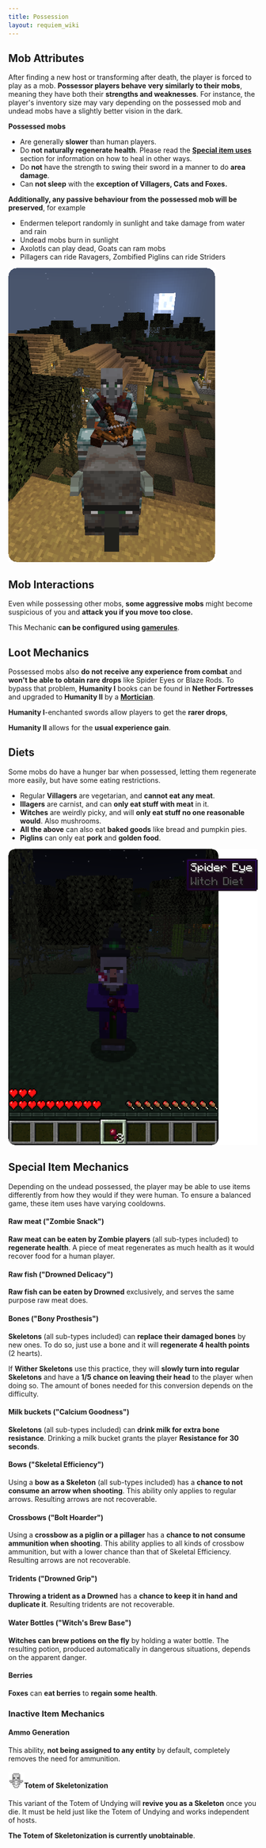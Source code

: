 ```yaml
---
title: Possession
layout: requiem_wiki
---
```


## Mob Attributes

After finding a new host or transforming after death, the player is forced to play as a mob. **Possessor players behave**
**very similarly to their mobs**, meaning they have both their **strengths and weaknesses**. For instance, the player's inventory size may vary depending on the possessed mob and undead mobs have a slightly better vision in the dark.

**Possessed mobs**

- Are generally **slower** than human players.
- Do **not naturally regenerate health**. Please read the [**Special item uses**](#Special-Item-Mechanics) section for information on how to heal in other ways.
- Do **not** have the strength to swing their sword in a manner to do **area damage**.
- Can **not sleep** with the **exception of Villagers, Cats and Foxes.**

**Additionally, any passive behaviour from the possessed mob will be preserved**, for example

- Endermen teleport randomly in sunlight and take damage from water and rain
- Undead mobs burn in sunlight
- Axolotls can play dead, Goats can ram mobs
- Pillagers can ride Ravagers, Zombified Piglins can ride Striders

![Pillager riding Ravager](img/PillagerRavager.png)

## Mob Interactions

Even while possessing other mobs, **some aggressive mobs** might become suspicious of you and **attack you if you move too close.**

This Mechanic **can be configured using [gamerules](configuration#gamerules)**.

## Loot Mechanics

Possessed mobs also **do not receive any experience from combat** and **won't be able to obtain rare drops** 
like Spider Eyes or Blaze Rods. To bypass that problem, **Humanity I** books can be found in **Nether Fortresses**
and upgraded to **Humanity II** by a [**Mortician**](mortician#humanity-trade).

**Humanity I**-enchanted swords allow players to get the **rarer drops**, 

**Humanity II** allows for the **usual experience gain**.

## Diets

Some mobs do have a hunger bar when possessed, letting them regenerate more easily, but have some eating restrictions.

- Regular **Villagers** are vegetarian, and **cannot eat any meat**.
- **Illagers** are carnist, and can **only eat stuff with meat** in it.
- **Witches** are weirdly picky, and will **only eat stuff no one reasonable would**. Also mushrooms.
- **All the above** can also eat **baked goods** like bread and pumpkin pies.
- **Piglins** can only eat **pork** and **golden food**.

![Witch Diet](img/WitchDiet.png)

## Special Item Mechanics

Depending on the undead possessed, the player may be able to use items differently from how they would if they were human. To ensure a balanced game, these item uses have varying cooldowns.


#### Raw meat ("Zombie Snack")

**Raw meat can be eaten by Zombie players** (all sub-types included) to **regenerate health**. 
A piece of meat regenerates as much health as it would recover food for a human player.

#### Raw fish ("Drowned Delicacy")

**Raw fish can be eaten by Drowned** exclusively, and serves the same purpose raw meat does.


#### Bones ("Bony Prosthesis")

**Skeletons** (all sub-types included) can **replace their damaged bones** by new ones. To do so, just use a bone and it will **regenerate 4 health points** (2 hearts).

If **Wither Skeletons** use this practice, they will **slowly turn into regular Skeletons** and have a **1/5 chance on leaving their head** to the player when doing so. The amount of bones needed for this conversion depends on the difficulty.

#### Milk buckets ("Calcium Goodness")

**Skeletons** (all sub-types included) can **drink milk for extra bone resistance**. Drinking a milk bucket grants the player **Resistance for 30 seconds**.

#### Bows ("Skeletal Efficiency")

Using a **bow as a Skeleton** (all sub-types included) has a **chance to not consume an arrow when shooting**. This ability only applies to regular arrows. Resulting arrows are not recoverable.

#### Crossbows ("Bolt Hoarder")

Using a **crossbow as a piglin or a pillager** has a **chance to not consume ammunition when shooting**. This ability applies to all kinds of crossbow ammunition, but with a lower chance than that of Skeletal Efficiency. Resulting arrows are not recoverable.

#### Tridents ("Drowned Grip")

**Throwing a trident as a Drowned** has a **chance to keep it in hand and duplicate it**. Resulting tridents are not recoverable.

#### Water Bottles ("Witch's Brew Base")

**Witches can brew potions on the fly** by holding a water bottle. The resulting potion, produced automatically in dangerous situations, depends on the apparent danger.

#### Berries

**Foxes** can **eat berries** to **regain some health**.



### Inactive Item Mechanics

#### Ammo Generation

This ability, **not being assigned to any entity** by default, completely removes the need for ammunition.

#### ![Totem of Skeletonizations](img/totem_of_skeletonization.png)Totem of Skeletonization

This variant of the Totem of Undying will **revive you as a Skeleton** once you die.
It must be held just like the Totem of Undying and works independent of hosts.

**The Totem of Skeletonization is currently unobtainable**.

